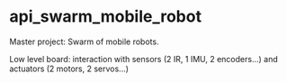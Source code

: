 # api_swarm_mobile_robot
Master project: Swarm of mobile robots.

Low level board: interaction with sensors (2 IR, 1 IMU, 2 encoders...)
                 and actuators (2 motors, 2 servos...)
                 
                 
